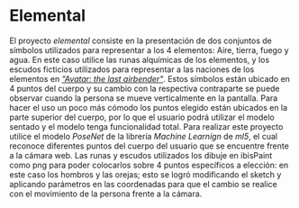 # Elemental
  El proyecto *elemental* consiste en la presentación de dos conjuntos de símbolos utilizados para representar a los 4 elementos: Aire, tierra, fuego y agua. En este caso utilice las runas alquímicas de los elementos, y los escudos ficticios utilizados para representar a las naciones de los elementos en [*"Avatar: the last airbender"*](https://es.wikipedia.org/wiki/Avatar:_la_leyenda_de_Aang). Estos símbolos están ubicado en 4 puntos del cuerpo y su cambio con la respectiva contraparte se puede observar cuando la persona se mueve verticalmente en la pantalla. Para hacer el uso un poco más cómodo los puntos elegido están ubicados en la parte superior del cuerpo, por lo que el usuario podrá utilizar el modelo sentado y el modelo tenga funcionalidad total.
  Para realizar este proyecto utilice el modelo *PoseNet* de la librería *Machine Learnign* de *ml5*, el cual reconoce diferentes puntos del cuerpo del usuario que se encuentre frente a la cámara web. Las runas y escudos utilizados los dibuje en ibisPaint como png para poder colocarlos sobre 4 puntos específicos a elección: en este caso los hombros y las orejas; esto se logró modificando el sketch y aplicando parámetros en las coordenadas para que el cambio se realice con el movimiento de la persona frente a la cámara. 
